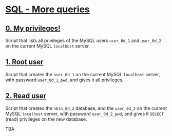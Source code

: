 # [SQL - More queries](https://intranet.hbtn.io/projects/2129)

## [0. My privileges!](0-privileges.sql)
Script that lists all privileges of the MySQL users `user_0d_1` and `user_0d_2` on the current MySQL `localhost` server.

## [1. Root user](1-create_user.sql)
Script that creates the `user_0d_1` on the current MySQL `localhost` server, with password `user_0d_1_pwd`, and gives it all privileges.

## [2. Read user](2-create_read_user.sql)
Script that creates the `hbtn_0d_2` database, and the `user_0d_2` on the current MySQL `localhost` server, with password `user_0d_2_pwd`, and gives it `SELECT` (read) privileges on the new database.

TBA